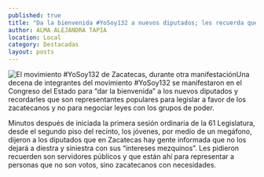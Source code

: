 ```yaml
---
published: true
title: "Da la bienvenida #YoSoy132 a nuevos diputados; les recuerda que representan a personas y no a votos"
author: ALMA ALEJANDRA TAPIA
location: Local
category: Destacadas
layout: posts
---
```


![El movimiento #YoSoy132 de Zacatecas, durante otra manifestación](http://i.imgur.com/kIk49P2m.jpg)Una decena de integrantes del movimiento #YoSoy132 se manifestaron en el Congreso del Estado para “dar la bienvenida” a los nuevos diputados y recordarles que son representantes populares para legislar a favor de los zacatecanos y no para negociar leyes con los grupos de poder.

Minutos después de iniciada la primera sesión ordinaria de la 61 Legislatura, desde el segundo piso del recinto, los jóvenes, por medio de un megáfono, dijeron a los diputados que en Zacatecas hay gente informada que no los dejará a diestra y siniestra con sus “intereses mezquinos”. Les pidieron recuerden son servidores públicos y que están ahí para representar a personas que no son votos, sino zacatecanos con necesidades.
